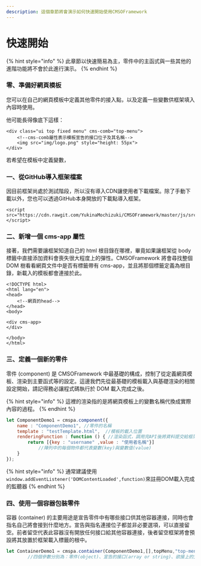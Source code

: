 ```yaml
---
description: 這個章節將會演示如何快速開始使用CMSOFramework
---
```


# 快速開始

{% hint style="info" %}
此章節以快速簡易為主，零件中的主函式與一些其他的進階功能將不會於此進行演示。
{% endhint %}

### 零、準備好網頁模板

您可以在自己的網頁模板中定義其他零件的接入點，以及定義一些變數供框架填入內容時使用。

他可能長得像底下這樣：

```markup
<div class="ui top fixed menu" cms-comb="top-menu"> 
    <!--cms-comb屬性表示模板宣告的接口位子及其名稱-->
    <img src="img/logo.png" style="height: 55px"> 
</div>
```

若希望在模板中定義變數，

### 一、從GitHub導入框架檔案

因目前框架尚處於測試階段，所以沒有導入CDN讓使用者下載檔案。除了手動下載以外，您也可以透過GitHub本身開放的下載點導入框架。

```markup
<script src="https://cdn.rawgit.com/YukinaMochizuki/CMSOFramework/master/js/src/CmspaJS.main.js"></script>
```

### 二、新增一個 cms-app 屬性

接著，我們需要讓框架知道自己的 html 根目錄在哪裡，畢竟如果讓框架從 body 標籤中直接添加資料會喪失很大程度上的彈性。CMSOFramework 將會尋找整個 DOM 樹看看網頁文件中是否有標籤帶有 cms-app，並且將那個標籤定義為根目錄，新載入的模板都會連接於此。

```markup
<!DOCTYPE html>
<html lang="en">
<head>
    <!--網頁的head-->
</head>
<body>

<div cms-app>
</div>

</body>
</html>
```

### 三、定義一個新的零件

零件 \(component\) 是 CMSOFramework 中最基礎的構成，控制了從定義網頁模板、渲染到主要函式等的設定。這邊我們先從最基礎的模板載入與基礎渲染的相關設定開始，請記得務必讓程式碼執行於 DOM 載入完成之後。

{% hint style="info" %}
這裡的渲染指的是將網頁模板上的變數名稱代換成實際內容的過程。
{% endhint %}

```javascript
let ComponentDemo1 = cmspa.component({
    name : "ComponentDemo1", //零件的名稱
    template : "testTemplate.html",  //模板的載入位置
    renderingFunction : function () { //渲染函式，調用完API後將資料提交給框架，讓框架進行解析
        return [{key : "username" ,value : "使用者名稱"}] 
            //陣列中的每個物件都代表變數(key)與變數值(value)
    }
});
```

{% hint style="info" %}
通常建議使用 `window.addEventListener('DOMContentLoaded',function)`來註冊DOM載入完成的監聽器
{% endhint %}

### 四、使用一個容器包裝零件

容器 \(container\) 的主要用途是宣告零件中有哪些接口供其他容器連接，同時也會指名自己將會接到什麼地方。宣告與指名連接位子都並非必要選項，可以直接留空。前者留空代表此容器沒有開放任何接口給其他容器連接，後者留空框架將會預設將其放置於框架載入標籤的根中。

```javascript
let ContainerDemo1 = cmspa.container(ComponentDemo1,[],topMenu,"top-menu");
        //四個參數分別為：零件(object)、宣告的接口(array or string)、欲接上的父容器及其接口
```



